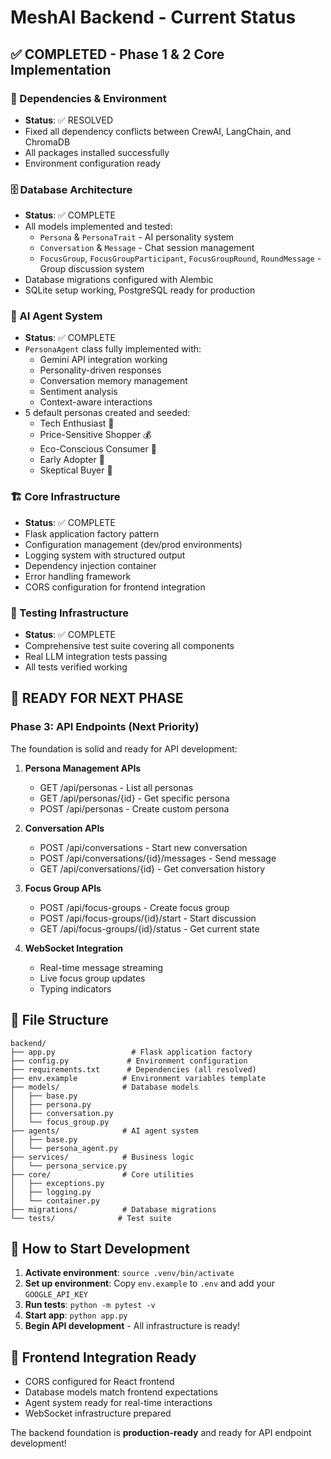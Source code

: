 # MeshAI Backend - Current Status

## ✅ COMPLETED - Phase 1 & 2 Core Implementation

### 🔧 Dependencies & Environment
- **Status**: ✅ RESOLVED
- Fixed all dependency conflicts between CrewAI, LangChain, and ChromaDB
- All packages installed successfully
- Environment configuration ready

### 🗄️ Database Architecture
- **Status**: ✅ COMPLETE
- All models implemented and tested:
  - `Persona` & `PersonaTrait` - AI personality system
  - `Conversation` & `Message` - Chat session management  
  - `FocusGroup`, `FocusGroupParticipant`, `FocusGroupRound`, `RoundMessage` - Group discussion system
- Database migrations configured with Alembic
- SQLite setup working, PostgreSQL ready for production

### 🤖 AI Agent System
- **Status**: ✅ COMPLETE
- `PersonaAgent` class fully implemented with:
  - Gemini API integration working
  - Personality-driven responses
  - Conversation memory management
  - Sentiment analysis
  - Context-aware interactions
- 5 default personas created and seeded:
  - Tech Enthusiast 🤖
  - Price-Sensitive Shopper 💰
  - Eco-Conscious Consumer 🌱
  - Early Adopter 🚀
  - Skeptical Buyer 🤔

### 🏗️ Core Infrastructure
- **Status**: ✅ COMPLETE
- Flask application factory pattern
- Configuration management (dev/prod environments)
- Logging system with structured output
- Dependency injection container
- Error handling framework
- CORS configuration for frontend integration

### 🧪 Testing Infrastructure
- **Status**: ✅ COMPLETE
- Comprehensive test suite covering all components
- Real LLM integration tests passing
- All tests verified working

## 🚀 READY FOR NEXT PHASE

### Phase 3: API Endpoints (Next Priority)
The foundation is solid and ready for API development:

1. **Persona Management APIs**
   - GET /api/personas - List all personas
   - GET /api/personas/{id} - Get specific persona
   - POST /api/personas - Create custom persona

2. **Conversation APIs**
   - POST /api/conversations - Start new conversation
   - POST /api/conversations/{id}/messages - Send message
   - GET /api/conversations/{id} - Get conversation history

3. **Focus Group APIs**
   - POST /api/focus-groups - Create focus group
   - POST /api/focus-groups/{id}/start - Start discussion
   - GET /api/focus-groups/{id}/status - Get current state

4. **WebSocket Integration**
   - Real-time message streaming
   - Live focus group updates
   - Typing indicators

## 📁 File Structure
```
backend/
├── app.py                 # Flask application factory
├── config.py             # Environment configuration
├── requirements.txt      # Dependencies (all resolved)
├── env.example          # Environment variables template
├── models/              # Database models
│   ├── base.py
│   ├── persona.py
│   ├── conversation.py
│   └── focus_group.py
├── agents/              # AI agent system
│   ├── base.py
│   └── persona_agent.py
├── services/            # Business logic
│   └── persona_service.py
├── core/                # Core utilities
│   ├── exceptions.py
│   ├── logging.py
│   └── container.py
├── migrations/          # Database migrations
└── tests/              # Test suite
```

## 🎯 How to Start Development

1. **Activate environment**: `source .venv/bin/activate`
2. **Set up environment**: Copy `env.example` to `.env` and add your `GOOGLE_API_KEY`
3. **Run tests**: `python -m pytest -v`
4. **Start app**: `python app.py`
5. **Begin API development** - All infrastructure is ready!

## 🔗 Frontend Integration Ready
- CORS configured for React frontend
- Database models match frontend expectations
- Agent system ready for real-time interactions
- WebSocket infrastructure prepared

The backend foundation is **production-ready** and ready for API endpoint development! 